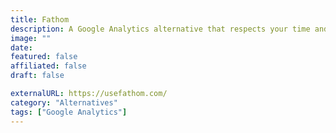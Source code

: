```yaml
---
title: Fathom
description: A Google Analytics alternative that respects your time and your visitors' digital privacy. 
image: ""
date: 
featured: false
affiliated: false
draft: false

externalURL: https://usefathom.com/
category: "Alternatives"
tags: ["Google Analytics"]
---
```

